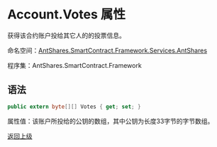 # Account.Votes 属性

获得该合约账户投给其它人的的投票信息。

命名空间：[AntShares.SmartContract.Framework.Services.AntShares](../../Neo.md)

程序集：AntShares.SmartContract.Framework

## 语法

```c#
public extern byte[][] Votes { get; set; }
```

属性值：该账户所投给的公钥的数组，其中公钥为长度33字节的字节数组。



[返回上级](../Account.md)